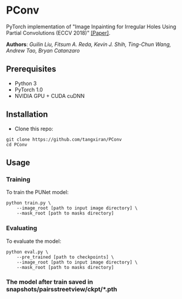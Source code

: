 # PConv

PyTorch implementation of "Image Inpainting for Irregular Holes Using Partial Convolutions (ECCV 2018)" [[Paper]](https://arxiv.org/abs/1804.07723).

**Authors**: _Guilin Liu, Fitsum A. Reda, Kevin J. Shih, Ting-Chun Wang, Andrew Tao, Bryan Catanzaro_

## Prerequisites

* Python 3
* PyTorch 1.0
* NVIDIA GPU + CUDA cuDNN

## Installation

* Clone this repo:

```
git clone https://github.com/tangxiran/PConv
cd PConv
```

## Usage

### Training

To train the PUNet model:

```
python train.py \ 
    --image_root [path to input image directory] \ 
    --mask_root [path to masks directory]
```

### Evaluating

To evaluate the model:

```
python eval.py \
    --pre_trained [path to checkpoints] \
    --image_root [path to input image directory] \ 
    --mask_root [path to masks directory]
```
### The model after train saved in snapshots/pairsstreetview/ckpt/*.pth
